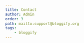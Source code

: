 ```yaml
---
title: Contact
author: Admin
order: 3
path: mailto:support@bloggify.org
tags:
    - bloggify
---
```




